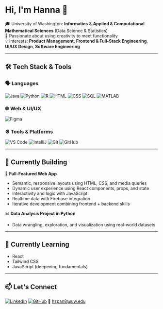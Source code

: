 # Hi, I'm Hanna 🌹

🎓 University of Washington: **Informatics** & **Applied & Computational Mathematical Sciences** (Data Science & Statistics)  
🎨 Passionate about using creativity to meet functionality  
💡 Interests: **Product Management**, **Frontend & Full-Stack Engineering**, **UI/UX Design**, **Software Engineering**

---

## 🛠️ Tech Stack & Tools

### 🗣️ Languages
![Java](https://img.shields.io/badge/-Java-007396?logo=java&logoColor=white&style=flat)
![Python](https://img.shields.io/badge/-Python-3776AB?logo=python&logoColor=white&style=flat)
![R](https://img.shields.io/badge/-R-276DC3?logo=r&logoColor=white&style=flat)
![HTML](https://img.shields.io/badge/-HTML5-E34F26?logo=html5&logoColor=white&style=flat)
![CSS](https://img.shields.io/badge/-CSS3-1572B6?logo=css3&logoColor=white&style=flat)
![SQL](https://img.shields.io/badge/-SQL-4479A1?logo=mysql&logoColor=white&style=flat)
![MATLAB](https://img.shields.io/badge/-MATLAB-0076A8?logo=mathworks&logoColor=white&style=flat)

### 🌐 Web & UI/UX
![Figma](https://img.shields.io/badge/-Figma-F24E1E?logo=figma&logoColor=white&style=flat)

### ⚙️ Tools & Platforms
![VS Code](https://img.shields.io/badge/-VSCode-007ACC?logo=visual-studio-code&logoColor=white&style=flat)
![IntelliJ](https://img.shields.io/badge/-IntelliJ%20IDEA-000000?logo=intellijidea&logoColor=white&style=flat)
![Git](https://img.shields.io/badge/-Git-F05032?logo=git&logoColor=white&style=flat)
![GitHub](https://img.shields.io/badge/-GitHub-181717?logo=github&logoColor=white&style=flat)

---

## 🚧 Currently Building

🧩 **Full-Featured Web App**
- Semantic, responsive layouts using HTML, CSS, and media queries
- Dynamic user experience using React components, props, and state
- Interactivity and logic with JavaScript
- Realtime data with Firebase integration
- Iterative development combining frontend + backend skills

📊 **Data Analysis Project in Python**
- Data wrangling, exploration, and visualization using real-world datasets

---

## 🌱 Currently Learning

- React
- Tailwind CSS
- JavaScript (deepening fundamentals)

---

## 📫 Let's Connect

[![LinkedIn](https://img.shields.io/badge/-LinkedIn-0A66C2?logo=linkedin&logoColor=white)]((https://www.linkedin.com/in/hannapan/))
[![GitHub](https://img.shields.io/badge/-GitHub-181717?logo=github&logoColor=white)]((https://github.com/hannapan8))
📧 hzpan8@uw.edu

<!--
**hannapan8/hannapan8** is a ✨ _special_ ✨ repository because its `README.md` (this file) appears on your GitHub profile.

Here are some ideas to get you started:

- 🔭 I’m currently working on ...
- 🌱 I’m currently learning ...
- 👯 I’m looking to collaborate on ...
- 🤔 I’m looking for help with ...
- 💬 Ask me about ...
- 📫 How to reach me: ...
- 😄 Pronouns: ...
- ⚡ Fun fact: ...
-->
